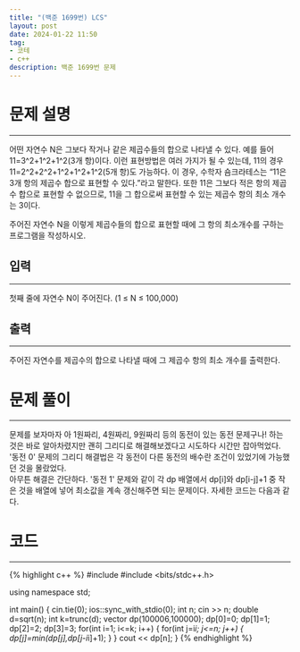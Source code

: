 ```yaml
---
title: "(백준 1699번) LCS"
layout: post
date: 2024-01-22 11:50
tag:
- 코테
- c++
description: 백준 1699번 문제
---
```


# 문제 설명  
---
어떤 자연수 N은 그보다 작거나 같은 제곱수들의 합으로 나타낼 수 있다. 예를 들어 11=3^2+1^2+1^2(3개 항)이다. 이런 표현방법은 여러 가지가 될 수 있는데, 11의 경우 11=2^2+2^2+1^2+1^2+1^2(5개 항)도 가능하다. 이 경우, 수학자 숌크라테스는 “11은 3개 항의 제곱수 합으로 표현할 수 있다.”라고 말한다. 또한 11은 그보다 적은 항의 제곱수 합으로 표현할 수 없으므로, 11을 그 합으로써 표현할 수 있는 제곱수 항의 최소 개수는 3이다.

주어진 자연수 N을 이렇게 제곱수들의 합으로 표현할 때에 그 항의 최소개수를 구하는 프로그램을 작성하시오.

## 입력  
---
첫째 줄에 자연수 N이 주어진다. (1 ≤ N ≤ 100,000)  

## 출력  
---
주어진 자연수를 제곱수의 합으로 나타낼 때에 그 제곱수 항의 최소 개수를 출력한다.  

# 문제 풀이  
---
문제를 보자마자 아 1원짜리, 4원짜리, 9원짜리 등의 동전이 있는 동전 문제구나! 하는 것은 바로 알아차렸지만 괜히 그리디로 해결해보겠다고 시도하다 시간만 잡아먹었다. '동전 0' 문제의 그리디 해결법은 각 동전이 다른 동전의 배수란 조건이 있었기에 가능했던 것을 몰랐었다.  
아무튼 해결은 간단하다. '동전 1' 문제와 같이 각 dp 배열에서 dp[i]와 dp[i-j]+1 중 작은 것을 배열에 넣어 최소값을 계속 갱신해주면 되는 문제이다. 자세한 코드는 다음과 같다.  

# 코드  
---
{% highlight c++ %}
#include <iostream>
#include <bits/stdc++.h>

using namespace std;

int main() {
    cin.tie(0);
    ios::sync_with_stdio(0);
    int n; cin >> n;
    double d=sqrt(n);
    int k=trunc(d);
    vector<int> dp(100006,100000);
    dp[0]=0;
    dp[1]=1; dp[2]=2; dp[3]=3;
    for(int i=1; i<=k; i++) {
        for(int j=i*i; j<=n; j++) {
            dp[j]=min(dp[j],dp[j-i*i]+1);
        }
    }
    cout << dp[n];
}
{% endhighlight %}
